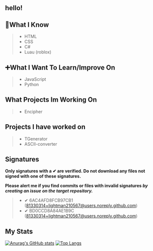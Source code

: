 ## hello!

## 🧠What I Know  

> - HTML   
> - CSS 
> - C#
> - Luau (roblox)

## ➕What I Want To Learn/Improve On  

> - JavaScript
> - Python

## What Projects Im Working On  

> - Encipher

## Projects I have worked on

> - TGenerator
> - ASCII-converter

## Signatures

**Only signatures with a ✔ are verified. Do not download any files not signed with one of these signatures.**

**Please alert me if you find commits or files with invalid signatures *by creating an issue on the target repository.***

> - ✔ 6AC4AFD8FCB97CB1 (81330314+lightman210567@users.noreply.github.com)
> - ✔ BD0CCD8A84AE1B9C (81330314+lightman210567@users.noreply.github.com)

## My Stats

[![Anurag's GitHub stats](https://github-readme-stats.vercel.app/api?username=lightman210567&count_private=true&show_icons=true&theme=radical)](https://github.com/anuraghazra/github-readme-stats) [![Top Langs](https://github-readme-stats.vercel.app/api/top-langs/?username=lightman210567&?count_private=true&theme=radical)](https://github.com/anuraghazra/github-readme-stats)


<!--
**lightman210567/lightman210567** is a ✨ _special_ ✨ repository because its `README.md` (this file) appears on your GitHub profile.

Here are some ideas to get you started:

- 🔭 I’m currently working on ...
- 🌱 I’m currently learning ...
- 👯 I’m looking to collaborate on ...
- 🤔 I’m looking for help with ...
- 💬 Ask me about ...
- 📫 How to reach me: ...
- 😄 Pronouns: ...
- ⚡ Fun fact: ...
-->

